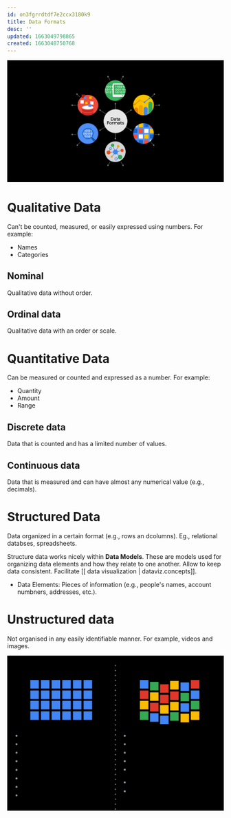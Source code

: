 ```yaml
---
id: on3fgrrdtdf7e2ccx3180k9
title: Data Formats
desc: ''
updated: 1663049798865
created: 1663048750768
---
```


![](/assets/images/2022-09-12-23-05-37.png)

# Qualitative Data

Can't be counted, measured, or easily expressed using numbers. For example:
- Names
- Categories

## Nominal

Qualitative data without order.

## Ordinal data

Qualitative data with an order or scale.

# Quantitative Data

Can be measured or counted and expressed as a number. For example:
- Quantity
- Amount
- Range

## Discrete data

Data that is counted and has a limited number of values.

## Continuous data

Data that is measured and can have almost any numerical value (e.g., decimals).

# Structured Data

Data  organized in a certain format (e.g., rows an dcolumns). Eg., relational databses, spreadsheets.

Structure data works nicely within **Data Models**. These are models used for organizing data elements and how they relate to one another. Allow to keep data consistent. Facilitate [[ data visualization | dataviz.concepts]].

- Data Elements: Pieces of information (e.g., people's names, account numbners, addresses, etc.).

# Unstructured data

Not organised in any easily identifiable manner. For example, videos and images.

![](/assets/images/2022-09-12-23-12-11.png)
